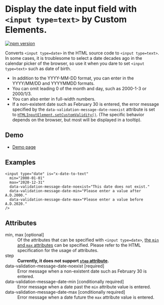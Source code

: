 # Display the date input field with `<input type=text>` by Custom Elements.

[![npm version](https://badge.fury.io/js/%40saekitominaga%2Fcustomelements-input-date-totext.svg)](https://badge.fury.io/js/%40saekitominaga%2Fcustomelements-input-date-totext)

Converts `<input type=date>` in the HTML source code to `<input type=text>`. In some cases, it is troublesome to select a date decades ago in the calendar picker of the browser, so use it when you dare to set `<input type=text>` such as date of birth.

- In addition to the YYYY-MM-DD format, you can enter in the YYYY/MM/DD and YYYYMMDD formats.
- You can omit leading 0 of the month and day, such as 2000-1-3 or 2000/1/3.
- You can also enter in full-width numbers.
- If a non-existent date such as February 30 is entered, the error message specified by the `data-validation-message-date-noexist` attribute is set to [`HTMLInputElement.setCustomValidity()`](https://html.spec.whatwg.org/multipage/form-control-infrastructure.html#dom-cva-setcustomvalidity). (The specific behavior depends on the browser, but most will be displayed in a tooltip).

## Demo

- [Demo page](https://saekitominaga.github.io/customelements-input-date-totext/demo.html)

## Examples

```
<input type="date" is="x-date-to-text"
  min="2000-01-01"
  max="2020-12-31"
  data-validation-message-date-noexist="This date does not exist."
  data-validation-message-date-min="Please enter a value after A.D.2000."
  data-validation-message-date-max="Please enter a value before A.D.2020."
/>
```

## Attributes

<dl>
<dt>min, max [optional]</dt>
<dd>Of the attributes that can be specified with <code>&lt;input type=date&gt;</code>, <a href="https://html.spec.whatwg.org/multipage/input.html#the-min-and-max-attributes">the <code>min</code> and <code>max</code> attributes</a> can be specified. Please refer to the HTML specification for the usage of attributes.</dd>
<dt>step</dt>
<dd><strong>Currently, it does not support <a href="https://html.spec.whatwg.org/multipage/input.html#attr-input-step"><code>step</code> attribute</a>.</strong></dd>
<dt>data-validation-message-date-noexist [required]</dt>
<dd>Error message when a non-existent date such as February 30 is entered.</dd>
<dt>data-validation-message-date-min [conditionally required]</dt>
<dd>Error message when a date past the <code>min</code> attribute value is entered.</dd>
<dt>data-validation-message-date-max [conditionally required]</dt>
<dd>Error message when a date future the <code>max</code> attribute value is entered.</dd>
</dl>
